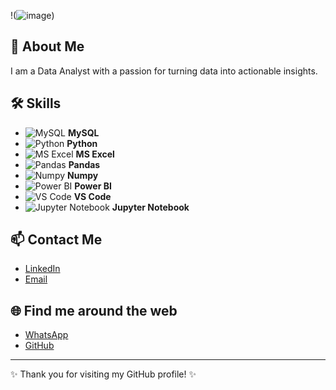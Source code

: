 !(![image](https://github.com/user-attachments/assets/b650345e-0248-474e-ae6f-f0869bf022fd))
## 🚀 About Me
I am a Data Analyst with a passion for turning data into actionable insights. 

## 🛠 Skills

- ![MySQL](https://img.icons8.com/color/48/000000/mysql-logo.png) **MySQL**
- ![Python](https://img.icons8.com/color/48/000000/python.png) **Python**
- ![MS Excel](https://img.icons8.com/color/48/000000/ms-excel.png) **MS Excel**
- ![Pandas](https://img.icons8.com/color/48/000000/pandas.png) **Pandas**
- ![Numpy](https://img.icons8.com/color/48/000000/numpy.png) **Numpy**
- ![Power BI](https://img.icons8.com/color/48/000000/power-bi.png) **Power BI**
- ![VS Code](https://img.icons8.com/color/48/000000/visual-studio-code-2019.png) **VS Code**
- ![Jupyter Notebook](https://upload.wikimedia.org/wikipedia/commons/thumb/3/38/Jupyter_logo.svg/66px-Jupyter_logo.svg.png) **Jupyter Notebook**

## 📫 Contact Me
- [LinkedIn](https://www.linkedin.com/in/sourav-dan-90117324a/)
- [Email](souravdan2023@gmail.com)

## 🌐 Find me around the web
- [WhatsApp](http://wa.me/+916296336002)
- [GitHub](https://github.com/souravdann)

---

✨ Thank you for visiting my GitHub profile! ✨
